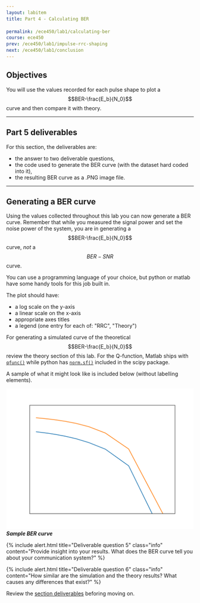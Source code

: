 ```yaml
---
layout: labitem
title: Part 4 - Calculating BER

permalink: /ece450/lab1/calculating-ber
course: ece450
prev: /ece450/lab1/impulse-rrc-shaping
next: /ece450/lab1/conclusion
---
```


## Objectives

You will use the values recorded for each pulse shape to plot a $$BER-\frac{E_b}{N_0}$$ curve and then compare it with theory.

---

## Part 5 deliverables

For this section, the deliverables are:

- the answer to two deliverable questions,
- the code used to generate the BER curve (with the dataset hard coded into it),
- the resulting BER curve as a .PNG image file.

---

## Generating a BER curve

Using the values collected throughout this lab you can now generate a BER curve. Remember that while you measured the signal power and set the noise power of the system, you are in generating a $$BER-\frac{E_b}{N_0}$$ curve, _not_ a $$BER-SNR$$ curve.

You can use a programming language of your choice, but python or matlab have some handy tools for this job built in.

The plot should have:

- a log scale on the y-axis
- a linear scale on the x-axis
- appropriate axes titles
- a legend (one entry for each of: "RRC", "Theory")

For generating a simulated curve of the theoretical $$BER-\frac{E_b}{N_0}$$ review the theory section of this lab. For the Q-function, Matlab ships with [`qfunc()`](https://www.mathworks.com/help/comm/ref/qfunc.html) while python has [`norm.sf()`](https://docs.scipy.org/doc/scipy-0.19.1/reference/generated/scipy.stats.norm.html) included in the scipy package.

A sample of what it might look like is included below (without labelling elements).

  ![BER-curve.png](figures/BER-curve.png)
  __*Sample BER curve*__

{% include alert.html title="Deliverable question 5" class="info" content="Provide insight into your results. What does the BER curve tell you about your communication system?" %}

{% include alert.html title="Deliverable question 6" class="info" content="How similar are the simulation and the theory results? What causes any differences that exist?" %}

Review the [section deliverables](#part-4-deliverables) beforing moving on.
